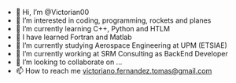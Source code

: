 - 👋 Hi, I’m @Victorian00
- 👀 I’m interested in coding, programming, rockets and planes
- 🌱 I’m currently learning C++, Python and HTLM
- 🌱 I have learned Fortran and Matlab
- 🌱 I’m currently studying Aerospace Engineering at UPM (ETSIAE)
- 🌱 I’m currently working at SRM Consulting as BackEnd Developer
- 💞️ I’m looking to collaborate on ...
- 📫 How to reach me victoriano.fernandez.tomas@gmail.com

<!---
Victorian00/Victorian00 is a ✨ special ✨ repository because its `README.md` (this file) appears on your GitHub profile.
You can click the Preview link to take a look at your changes.
--->
